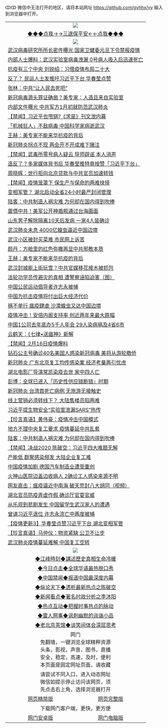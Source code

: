 ↀↀ 微信中无法打开的地区，请将本站网址 https://github.com/gyhhx/yy 输入到浏览器中打开。 

 <table>
  <tr>
    <td colspan="2" align=center><img src="https://github.com/gyhhx/image-upload/blob/master/3t%20(1).jpg"></td>
 </tr>
 <tr><td colspan="2" align="center"><a href="https://xball.casa/oo.aspx?name=ogQuit&key=eqxowaguscvmxdgc&from=yy">◆◆◆点我→→三退保平安←←点我◆◆◆</a></td></tr>
  <tr>
    <td colspan="2" align=center><img src="https://cdn.jsdelivr.net/gh/gyoupiodf/im1/%E7%BD%91%E9%97%A8%E6%96%B0%E9%97%BB1.jpg"></td>
 </tr>
<tr><td colspan="2" align="left"><a href="https://xball.casa/oo.aspx?name=c1131747&key=eqxowaguscvmxdgc&from=yy">武汉病毒研究所所长密件曝光 国家卫健委元旦下令禁报疫情</a></td></tr>
<tr><td colspan="2" align="left"><a href="https://xball.casa/oo.aspx?name=c1131723&key=eqxowaguscvmxdgc&from=yy">内部人士爆料：武汉实验室病毒洩漏 0号病人吸入后迅速死亡</a></td></tr>
<tr><td colspan="2" align="left"><a href="https://xball.casa/oo.aspx?name=c1131675&key=eqxowaguscvmxdgc&from=yy">抗疫有三个中央 刘锐绍：习借疫情布局二十大</a></td></tr>
<tr><td colspan="2" align="left"><a href="https://xball.casa/oo.aspx?name=c1131750&key=eqxowaguscvmxdgc&from=yy">反了？ 民运人士发推吁习近平下台 华春莹点赞</a></td></tr>
<tr><td colspan="2" align="left"><a href="https://xball.casa/oo.aspx?name=c1131737&key=eqxowaguscvmxdgc&from=yy">张林：中共“让人民去死吧”</a></td></tr>
<tr><td colspan="2" align="left"><a href="https://xball.casa/oo.aspx?name=c1131698&key=eqxowaguscvmxdgc&from=yy">新冠病毒源头罪证确凿？美专家：人造且来自实验室</a></td></tr>
<tr><td colspan="2" align="left"><a href="https://xball.casa/oo.aspx?name=c1131727&key=eqxowaguscvmxdgc&from=yy">内部文件曝光 中共军方1月初就防范武汉肺炎</a></td></tr>
<tr><td colspan="2" align="left"><a href="https://xball.casa/oo.aspx?name=c1131748&key=eqxowaguscvmxdgc&from=yy">【禁闻】习近平也甩锅?《求是》刊文泄内幕</a></td></tr>
<tr><td colspan="2" align="left"><a href="https://xball.casa/oo.aspx?name=c1131725&key=eqxowaguscvmxdgc&from=yy">「机械狂人」不敌病毒 中国科学家病逝武汉</a></td></tr>
<tr><td colspan="2" align="left"><a href="https://xball.casa/oo.aspx?name=c1131738&key=eqxowaguscvmxdgc&from=yy">王赫：美专家不能来华抗疫的背后</a></td></tr>
<tr><td colspan="2" align="left"><a href="https://xball.casa/oo.aspx?name=c1131754&key=eqxowaguscvmxdgc&from=yy">新冠肺炎拐点不现 两会开不开成难下赌注</a></td></tr>
<tr><td colspan="2" align="left"><a href="https://xball.casa/oo.aspx?name=c1131757&key=eqxowaguscvmxdgc&from=yy">【禁闻】武毒所零号病人疑云 导师辟谣 本人消声</a></td></tr>
<tr><td colspan="2" align="left"><a href="https://xball.casa/oo.aspx?name=c1131722&key=eqxowaguscvmxdgc&from=yy">造反了？多家媒体背书后 华春莹推特竟按赞「习近平下台」</a></td></tr>
<tr><td colspan="2" align="left"><a href="https://xball.casa/oo.aspx?name=c1131735&key=eqxowaguscvmxdgc&from=yy">周晓辉：世行拒向北京贷款与中共官员加速转钱</a></td></tr>
<tr><td colspan="2" align="left"><a href="https://xball.casa/oo.aspx?name=c1131746&key=eqxowaguscvmxdgc&from=yy">【禁闻】疫情笼罩下 保生产与保命的两难抉择</a></td></tr>
<tr><td colspan="2" align="left"><a href="https://xball.casa/oo.aspx?name=c1131751&key=eqxowaguscvmxdgc&from=yy">变相军管？ 湖北启动全省24小时最严封闭管理</a></td></tr>
<tr><td colspan="2" align="left"><a href="https://xball.casa/oo.aspx?name=c1131739&key=eqxowaguscvmxdgc&from=yy">陆客：中共制造人祸灾难 为何却在国内得到吹捧</a></td></tr>
<tr><td colspan="2" align="left"><a href="https://xball.casa/oo.aspx?name=c1131712&key=eqxowaguscvmxdgc&from=yy">震慑中共！美军公开神盾舰通过台海画面</a></td></tr>
<tr><td colspan="2" align="left"><a href="https://xball.casa/oo.aspx?name=c1131715&key=eqxowaguscvmxdgc&from=yy">山东男子解除隔离10天后发病 一家4人皆确诊</a></td></tr>
<tr><td colspan="2" align="left"><a href="https://xball.casa/oo.aspx?name=c1131749&key=eqxowaguscvmxdgc&from=yy">武汉肺炎未息 4000亿蝗虫逼近中国边境</a></td></tr>
<tr><td colspan="2" align="left"><a href="https://xball.casa/oo.aspx?name=c1131744&key=eqxowaguscvmxdgc&from=yy">武汉小区被封买菜难 市民网上诉苦</a></td></tr>
<tr><td colspan="2" align="left"><a href="https://xball.casa/oo.aspx?name=c1131728&key=eqxowaguscvmxdgc&from=yy">颜丹：方舱里的红色弥撒再显中共邪教本质</a></td></tr>
<tr><td colspan="2" align="left"><a href="https://xball.casa/oo.aspx?name=c1131720&key=eqxowaguscvmxdgc&from=yy">王赫：美专家不能来华抗疫的背后</a></td></tr>
<tr><td colspan="2" align="left"><a href="https://xball.casa/oo.aspx?name=c1131701&key=eqxowaguscvmxdgc&from=yy">武汉封城能上街玩雪？中共官媒移花接木被抓包</a></td></tr>
<tr><td colspan="2" align="left"><a href="https://xball.casa/oo.aspx?name=c1131745&key=eqxowaguscvmxdgc&from=yy">法轮功学员传避灾的真相 遭警察诬陷迫害（图）</a></td></tr>
<tr><td colspan="2" align="left"><a href="https://xball.casa/oo.aspx?name=c1131694&key=eqxowaguscvmxdgc&from=yy">中国公民运动倡导者许志永被捕</a></td></tr>
<tr><td colspan="2" align="left"><a href="https://xball.casa/oo.aspx?name=c1131695&key=eqxowaguscvmxdgc&from=yy">中国为抗击疫情将付出巨大经济代价</a></td></tr>
<tr><td colspan="2" align="left"><a href="https://xball.casa/oo.aspx?name=c1131729&key=eqxowaguscvmxdgc&from=yy">祸不单行 瘟疫肆虐 沙漠蝗虫又达中国边境</a></td></tr>
<tr><td colspan="2" align="left"><a href="https://xball.casa/oo.aspx?name=c1131731&key=eqxowaguscvmxdgc&from=yy">疫情冲击！安倍内阁支持率 创近两年来最大跌幅</a></td></tr>
<tr><td colspan="2" align="left"><a href="https://xball.casa/oo.aspx?name=c1131714&key=eqxowaguscvmxdgc&from=yy">中国1公司去年底办5千人年会 29人染病祸及4省6市</a></td></tr>
<tr><td colspan="2" align="left"><a href="https://xball.casa/oo.aspx?name=c1131721&key=eqxowaguscvmxdgc&from=yy">云鹤天：《七律▪送瘟神》新解</a></td></tr>
<tr><td colspan="2" align="left"><a href="https://xball.casa/oo.aspx?name=c1131768&key=eqxowaguscvmxdgc&from=yy">【禁闻】2月16日疫情爆料</a></td></tr>
<tr><td colspan="2" align="left"><a href="https://xball.casa/oo.aspx?name=c1131733&key=eqxowaguscvmxdgc&from=yy">钻石公主号确诊40名美国人感染新冠病毒 美将从游轮撤侨</a></td></tr>
<tr><td colspan="2" align="left"><a href="https://xball.casa/oo.aspx?name=c1131708&key=eqxowaguscvmxdgc&from=yy">新冠肺炎 广东北京复工均传感染案 经济考量再引忧虑</a></td></tr>
<tr><td colspan="2" align="left"><a href="https://xball.casa/oo.aspx?name=c1131687&key=eqxowaguscvmxdgc&from=yy">湖北电影厂导演常凯染疫去世 家中四人亡</a></td></tr>
<tr><td colspan="2" align="left"><a href="https://xball.casa/oo.aspx?name=c1131681&key=eqxowaguscvmxdgc&from=yy">彭博：全球已进入「历史性供应链断链」时期</a></td></tr>
<tr><td colspan="2" align="left"><a href="https://xball.casa/oo.aspx?name=c1131724&key=eqxowaguscvmxdgc&from=yy">新冠肺炎 台湾首死亡病例 无旅游无接触史</a></td></tr>
<tr><td colspan="2" align="left"><a href="https://xball.casa/oo.aspx?name=c1131718&key=eqxowaguscvmxdgc&from=yy">线上营销必须转线下？ 大陆售楼员陷两难</a></td></tr>
<tr><td colspan="2" align="left"><a href="https://xball.casa/oo.aspx?name=c1131686&key=eqxowaguscvmxdgc&from=yy">习近平提生物安全“实验室泄漏SARS”热传</a></td></tr>
<tr><td colspan="2" align="left"><a href="https://xball.casa/oo.aspx?name=c1131730&key=eqxowaguscvmxdgc&from=yy">【珍言真语】黄伟豪：疫情冲击中国模式</a></td></tr>
<tr><td colspan="2" align="left"><a href="https://xball.casa/oo.aspx?name=c1131699&key=eqxowaguscvmxdgc&from=yy">地方不理中央复工要求 疫情蔓延中共乱套</a></td></tr>
<tr><td colspan="2" align="left"><a href="https://xball.casa/oo.aspx?name=c1131734&key=eqxowaguscvmxdgc&from=yy">陆客：中共制造人祸灾难 为何却在国内得到吹捧</a></td></tr>
<tr><td colspan="2" align="left"><a href="https://xball.casa/oo.aspx?name=c1131769&key=eqxowaguscvmxdgc&from=yy">【禁闻】决战2020 陈破空：习近平四大难题无解</a></td></tr>
<tr><td colspan="2" align="left"><a href="https://xball.casa/oo.aspx?name=c1131743&key=eqxowaguscvmxdgc&from=yy">产能低 群聚感染频发 大陆企业复工难</a></td></tr>
<tr><td colspan="2" align="left"><a href="https://xball.casa/oo.aspx?name=c1131753&key=eqxowaguscvmxdgc&from=yy">中国疫情加剧 德国汽车制造业遭受重创</a></td></tr>
<tr><td colspan="2" align="left"><a href="https://xball.casa/oo.aspx?name=c1131710&key=eqxowaguscvmxdgc&from=yy">火神山医院边盖边收病人 2确诊工人感染来源不明</a></td></tr>
<tr><td colspan="2" align="left"><a href="https://xball.casa/oo.aspx?name=c1131767&key=eqxowaguscvmxdgc&from=yy">网友直击：瘟疫逼近中南海 破天荒封八大胡同（视频）</a></td></tr>
<tr><td colspan="2" align="left"><a href="https://xball.casa/oo.aspx?name=c1131700&key=eqxowaguscvmxdgc&from=yy">湖北官员防疫弄虚作假 确诊厅官耍官威</a></td></tr>
<tr><td colspan="2" align="left"><a href="https://xball.casa/oo.aspx?name=c1131717&key=eqxowaguscvmxdgc&from=yy">从乐观到悲剧发生 中国留学生武汉家人的遭遇</a></td></tr>
<tr><td colspan="2" align="left"><a href="https://xball.casa/oo.aspx?name=c1131770&key=eqxowaguscvmxdgc&from=yy">曾请习近平退位 许志永流亡中再度被捕</a></td></tr>
<tr><td colspan="2" align="left"><a href="https://xball.casa/oo.aspx?name=c1131771&key=eqxowaguscvmxdgc&from=yy">【疫情更新3】华春莹点赞习近平下台 湖北变相军管</a></td></tr>
<tr><td colspan="2" align="left"><a href="https://xball.casa/oo.aspx?name=c1131719&key=eqxowaguscvmxdgc&from=yy">【珍言真语】马仲仪：物资紧缺 公卫不让步</a></td></tr>
<tr><td colspan="2" align="left"><a href="https://xball.casa/oo.aspx?name=c1131691&key=eqxowaguscvmxdgc&from=yy">武汉肺炎疫情蔓延难解 中国复工空转</a></td></tr>
 
 <tr>
   <td colspan="2" align=center><img src="https://cdn.jsdelivr.net/gh/gyoupiodf/im1/jf-1.jpg"></td>
  </tr>
   <tr>
   <td colspan="2" align=center> 
<a href="https://xball.casa/oo.aspx?name=c922850&key=eqxowaguscvmxdgc&from=yy&tag=9877">◆江峰時刻◆講述歷史真相生命冷暖</a><br/>
    </td>
  </tr>
   <tr>
   <td colspan="2" align=center> 
<a href="https://xball.casa/oo.aspx?name=c816850&key=eqxowaguscvmxdgc&from=yy&tag=9877">◆今日点击◆全球华语最热脱口秀</a><br/>
    </td>
  </tr>
  <tr>
  <td colspan="2" align=center>
<a href="https://xball.casa/oo.aspx?name=c816860&key=eqxowaguscvmxdgc&from=yy&tag=99733110">◆中国禁闻◆报道中国最深度内幕</a><br/>
   </tr>
  <tr>
     <td colspan="2" align=center>
<a href="https://xball.casa/oo.aspx?name=c816855&key=eqxowaguscvmxdgc&from=yy&tag=997110">◆纵论天下◆透析最新热点之陈破空</a><br/>
   </tr>
   <tr>
      <td colspan="2" align=center>
<a href="https://xball.casa/oo.aspx?name=c838308&key=eqxowaguscvmxdgc&from=yy&tag=9973110">◆新闻看点◆著名时政分析之李沐阳</a><br/>
   </tr>
   <tr>
     <td colspan="2" align=center>
<a href="https://xball.casa/oo.aspx?name=c816852&key=eqxowaguscvmxdgc&from=yy&tag=9733110">◆热点互动◆把握时事热点的脉动</a><br/>
   </tr>
   <tr>
      <td colspan="2" align=center>
<a href="https://xball.casa/oo.aspx?name=c816694&key=eqxowaguscvmxdgc&from=yy&tag=93310">◆雷人网事◆讽刺幽默的诙谐小品</a><br/>
   </tr>
   <tr>
    <td colspan="2" align=center>
<a href="https://xball.casa/oo.aspx?name=c816650&key=eqxowaguscvmxdgc&from=yy&tag=9973110">◆老北京茶馆◆谈笑间体会深层思考</a><br/>
   </tr>
<tr>
    <td colspan="2" align="center">网门<br/>免翻墙，一键浏览全球精粹资源<br/>头条，影视，声音，图书，直播<br/>安全，稳定，高速，及时，便利<br/>本页面是固定网址页面，请收藏</td>
  <tr>
  <tr>
    <td colspan="2" align="center">请尝试不同入口，进入动态网址<br/>微信如提示停止访问该网页，须<br/>先点击右上角，选择浏览器打开</td>
  <tr>  
  <tr>
    <td align="center"><a href="https://gitcdn.xyz/repo/otiny/up/master/show002.htm">网页精简版</a></td>
    <td align="center"><a href="https://gitcdn.xyz/repo/otiny/up/master/show001.htm">网页完整版</a></td>
  </tr>
  <tr>
    <td colspan="2" align="center">下载网门客户端，更快，更方便</td>
  <tr>
  <tr>
    <td align="center"><a href="https://raw.githubusercontent.com/opipe/up/master/oGatea.apk">网门安卓版</a></td>
    <td align="center"><a href="https://raw.githubusercontent.com/opipe/up/master/oGate.zip">网门电脑版</a></td>
  </tr>

</table>

